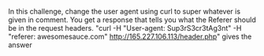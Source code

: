 In this challenge, change the user agent using curl to super whatever is given in comment. You get a response that tells you what the Referer should be in the request headers.
"curl -H "User-agent: Sup3rS3cr3tAg3nt" -H "referer: awesomesauce.com" http://165.227.106.113/header.php"
gives the answer